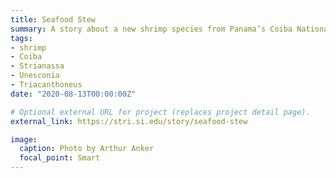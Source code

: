 ```yaml
---
title: Seafood Stew
summary: A story about a new shrimp species from Panama’s Coiba National Park featuring Matt Leray. 
tags:
- shrimp
- Coiba
- Strianassa
- Unesconia
- Triacanthoneus
date: "2020-08-13T00:00:00Z"

# Optional external URL for project (replaces project detail page).
external_link: https://stri.si.edu/story/seafood-stew

image:
  caption: Photo by Arthur Anker
  focal_point: Smart
---
```

